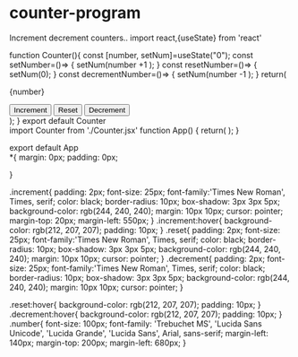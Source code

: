 # counter-program
Increment decrement counters..
import react,{useState} from 'react'


function Counter(){
    const [number, setNum]=useState("0");
    const setNumber=()=> {
            setNum(number +1 );
    }
    const resetNumber=()=> {
        setNum(0);
}
const decrementNumber=()=> {
    setNum(number -1 );
}
    return(
        <div className="file">
        <p className="number">{number}</p>
        <button className="increment" onClick={setNumber}>Increment</button>
        <button className="reset" onClick={resetNumber}>Reset</button>
        <button className="decrement" onClick={decrementNumber}>Decrement</button>
        </div>
    );
}
export default Counter
<br> 
import Counter from './Counter.jsx'
function App() {
  return( <Counter/>);
}

export default App
<br>
*{
    margin: 0px;
    padding: 0px;
    
}

.increment{
    padding: 2px;
    font-size: 25px;
    font-family:'Times New Roman', Times, serif;
    color: black;
    border-radius: 10px;
    box-shadow: 3px 3px 5px;
    background-color: rgb(244, 240, 240);
    margin: 10px 10px;
    cursor: pointer;
    margin-top: 20px;
    margin-left: 550px;
}
.increment:hover{
    background-color: rgb(212, 207, 207);
    padding: 10px;
}
.reset{
    padding: 2px;
    font-size: 25px;
    font-family:'Times New Roman', Times, serif;
    color: black;
    border-radius: 10px;
    box-shadow: 3px 3px 5px;
    background-color: rgb(244, 240, 240);
    margin: 10px 10px;
    cursor: pointer;
}
.decrement{
    padding: 2px;
    font-size: 25px;
    font-family:'Times New Roman', Times, serif;
    color: black;
    border-radius: 10px;
    box-shadow: 3px 3px 5px;
    background-color: rgb(244, 240, 240);
    margin: 10px 10px;
    cursor: pointer;
}

.reset:hover{
    background-color: rgb(212, 207, 207);
    padding: 10px;
}
.decrement:hover{
    background-color: rgb(212, 207, 207);
    padding: 10px;
}
.number{
    font-size: 100px;
    font-family: 'Trebuchet MS', 'Lucida Sans Unicode', 'Lucida Grande', 'Lucida Sans', Arial, sans-serif;
    margin-left: 140px;
    margin-top: 200px;
    margin-left: 680px;
}

